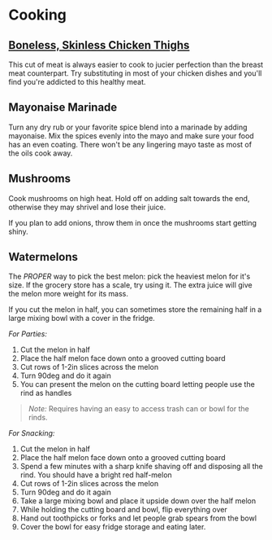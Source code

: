 # Cooking

## [Boneless, Skinless Chicken Thighs](Dieting.md#boneless-skinless-chicken-thighs)
This cut of meat is always easier to cook to jucier perfection than the breast meat counterpart. Try substituting in most of your chicken dishes and you'll find you're addicted to this healthy meat.

## Mayonaise Marinade
Turn any dry rub or your favorite spice blend into a marinade by adding mayonaise. Mix the spices evenly into the mayo and make sure your food has an even coating. There won't be any lingering mayo taste as most of the oils cook away.

## Mushrooms
Cook mushrooms on high heat. Hold off on adding salt towards the end, otherwise they may shrivel and lose their juice.

If you plan to add onions, throw them in once the mushrooms start getting shiny.

## Watermelons
The *PROPER* way to pick the best melon: pick the heaviest melon for it's size. If the grocery store has a scale, try using it. The extra juice will give the melon more weight for its mass.

If you cut the melon in half, you can sometimes store the remaining half in a large mixing bowl with a cover in the fridge.

*For Parties:*
1. Cut the melon in half
2. Place the half melon face down onto a grooved cutting board
3. Cut rows of 1-2in slices across the melon
4. Turn 90deg and do it again
5. You can present the melon on the cutting board letting people use the rind as handles

> *Note:* Requires having an easy to access trash can or bowl for the rinds.

*For Snacking:*
1. Cut the melon in half
2. Place the half melon face down onto a grooved cutting board
3. Spend a few minutes with a sharp knife shaving off and disposing all the rind. You should have a bright red half-melon
4. Cut rows of 1-2in slices across the melon
5. Turn 90deg and do it again
6. Take a large mixing bowl and place it upside down over the half melon
7. While holding the cutting board and bowl, flip everything over
8. Hand out toothpicks or forks and let people grab spears from the bowl
9. Cover the bowl for easy fridge storage and eating later.
